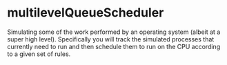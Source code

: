 # multilevelQueueScheduler
Simulating some of the work performed by an operating system (albeit at a super high level). Specifically you will track the simulated processes that currently need to run and then schedule them to run on the CPU according to a given set of rules.
